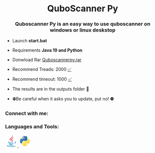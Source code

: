 <h1 align="center">QuboScanner Py</h1>
<h3 align="center">Quboscanner Py is an easy way to use quboscanner on windows or linux deskstop</h3>

- Launch **start.bat**

- Requirements **Java 19 and Python**

- Donwload Rar [Quboscannerpy.rar](https://github.com/orthasiaaa/quboscanner-Py/blob/main/quboscannerpy.rar)

- Recommend Treads: 2000 [✅](✅)

- Recommend timeout: 1000 [✅](✅)

- The results are in the outputs folder **🎉**

- ⛔Be careful when it asks you to update, put no! **⛔**

<h3 align="left">Connect with me:</h3>
<p align="left">
</p>

<h3 align="left">Languages and Tools:</h3>
<p align="left"> <a href="https://www.java.com" target="_blank" rel="noreferrer"> <img src="https://raw.githubusercontent.com/devicons/devicon/master/icons/java/java-original.svg" alt="java" width="40" height="40"/> </a> <a href="https://www.python.org" target="_blank" rel="noreferrer"> <img src="https://raw.githubusercontent.com/devicons/devicon/master/icons/python/python-original.svg" alt="python" width="40" height="40"/> </a> </p>
